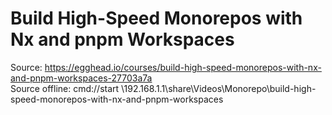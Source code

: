 # Build High-Speed Monorepos with Nx and pnpm Workspaces

Source: https://egghead.io/courses/build-high-speed-monorepos-with-nx-and-pnpm-workspaces-27703a7a  
Source offline: cmd://start \\192.168.1.1\share\Videos\Monorepo\build-high-speed-monorepos-with-nx-and-pnpm-workspaces